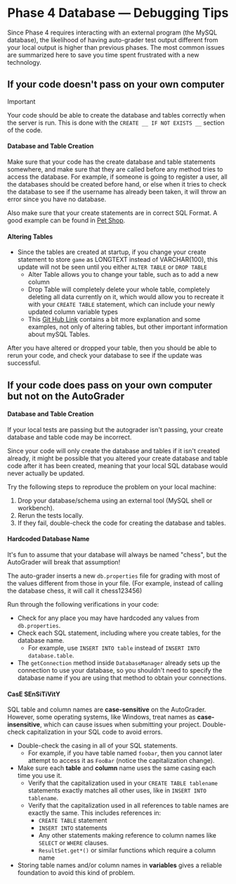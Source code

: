 # Phase 4 Database — Debugging Tips

Since Phase 4 requires interacting with an external program (the MySQL database), the likelihood of having auto-grader test output different from your local output is higher than previous phases. The most common issues are summarized here to save you time spent frustrated with a new technology.


## If your code doesn't pass on your own computer

> [!IMPORTANT]
> Your code should be able to create the database and tables correctly when the server is run. This is done with the `CREATE __ IF NOT EXISTS __` section of the code. 

#### Database and Table Creation

Make sure that your code has the create database and table statements somewhere, and make sure that they are called before any method tries to access the database. For example, if someone is going to register a user, all the databases should be created before hand, or else when it tries to check the database to see if the username has already been taken, it will throw an error since you have no database.

Also make sure that your create statements are in correct SQL Format. A good example can be found in [Pet Shop](https://github.com/softwareconstruction240/softwareconstruction/blob/main/petshop/server/src/main/dataaccess/MySqlDataAccess.java).

#### Altering Tables

- Since the tables are created at startup, if you change your create statement to store `game` as LONGTEXT instead of VARCHAR(100), this update will not be seen until you either `ALTER TABLE` or `DROP TABLE`
  - Alter Table allows you to change your table, such as to add a new column
  - Drop Table will completely delete your whole table, completely deleting all data currently on it, which would allow you to recreate it with your `CREATE TABLE` statement, which can include your newly updated column variable types
  - This [Git Hub Link](https://github.com/softwareconstruction240/softwareconstruction/blob/main/instruction/db-sql/db-sql.md#altering-tables) contains a bit more explanation and some examples, not only of altering tables, but other important information about mySQL Tables.

After you have altered or dropped your table, then you should be able to rerun your code, and check your database to see if the update was successful. 


## If your code does pass on your own computer but not on the AutoGrader

#### Database and Table Creation

If your local tests are passing but the autograder isn't passing, your create database and table code may be incorrect. 

Since your code will only create the database and tables if it isn't created already, it might be possible that you altered your create database and table code after it has been created, meaning that your local SQL database would never actually be updated. 

Try the following steps to reproduce the problem on your local machine:
1. Drop your database/schema using an external tool (MySQL shell or workbench).
2. Rerun the tests locally.
3. If they fail, double-check the code for creating the database and tables.


#### Hardcoded Database Name

It's fun to assume that your database will always be named "chess", but the AutoGrader will break that assumption!

The auto-grader inserts a new `db.properties` file for grading with most of the values different from those in your file. (For example, instead of calling the database chess, it will call it chess123456)

Run through the following verifications in your code:
- Check for any place you may have hardcoded any values from `db.properties`.
- Check each SQL statement, including where you create tables, for the database name.
  - For example, use `INSERT INTO table` instead of `INSERT INTO database.table`.
- The `getConnection` method inside `DatabaseManager` already sets up the connection to use your database,
  so you shouldn't need to specify the database name if you are using that method to obtain your connections.

#### CasE SEnSiTiVitY

SQL table and column names are **case-sensitive** on the AutoGrader. However, some operating systems, like Windows, treat names as **case-insensitive**, which can cause issues when submitting your project. Double-check capitalization in your SQL code to avoid errors.

- Double-check the casing in all of your SQL statements.
  - For example, if you have table named `foobar`, then you cannot later attempt to access it as `FooBar` (notice the capitalization change).
- Make sure each **table** and **column** name uses the same casing each time you use it.
  - Verify that the capitalization used in your `CREATE TABLE tablename` statements exactly matches all other uses, like in `INSERT INTO tablename`.
  - Verify that the capitalization used in all references to table names are exactly the same. This includes references in:
    - `CREATE TABLE` statement
    - `INSERT INTO` statements
    - Any other statements making reference to column names like `SELECT` or `WHERE` clauses.
    - `ResultSet.get*()` or similar functions which require a column name
- Storing table names and/or column names in **variables** gives a reliable foundation to avoid this kind of problem.


